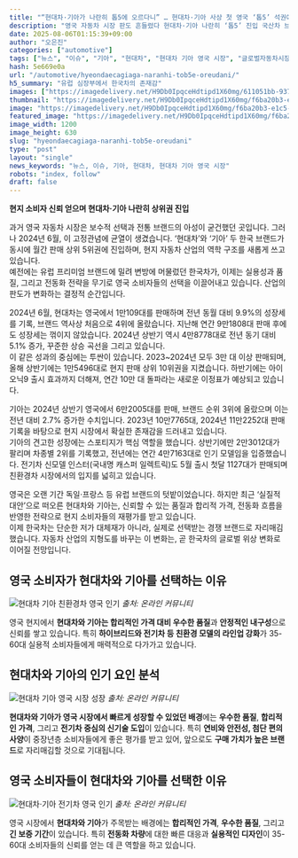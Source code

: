 ```yaml
---
title: "“현대차·기아가 나란히 톱5에 오르다니” … 현대차·기아 사상 첫 영국 ‘톱5’ 석권에 ‘깜짝’"
description: "영국 자동차 시장 판도 흔들렸다 현대차·기아 나란히 ‘톱5’ 진입 국산차 브랜드 위상도 달라졌다 ..."
date: 2025-08-06T01:15:39+09:00
author: "오은진"
categories: ["automotive"]
tags: ["뉴스", "이슈", "기아", "현대차", "현대차 기아 영국 시장", "글로벌자동차시장", "브랜드경쟁력"]
hash: 5e669e0a
url: "/automotive/hyeondaecagiaga-naranhi-tob5e-oreudani/"
h5_summary: "유럽 심장부에서 한국차의 존재감"
images: ["https://imagedelivery.net/H9Db0IpqceHdtipd1X60mg/611051bb-937a-408a-ea26-f59564a22300/public", "https://imagedelivery.net/H9Db0IpqceHdtipd1X60mg/f6ba20b3-e1c5-4f57-9d8c-ddbd51266900/public", "https://imagedelivery.net/H9Db0IpqceHdtipd1X60mg/67059d4d-d0b8-458b-73fa-9c4740e75000/public", "https://imagedelivery.net/H9Db0IpqceHdtipd1X60mg/75701cd1-2b37-4a6a-3112-7960f9e68000/public"]
thumbnail: "https://imagedelivery.net/H9Db0IpqceHdtipd1X60mg/f6ba20b3-e1c5-4f57-9d8c-ddbd51266900/public"
image: "https://imagedelivery.net/H9Db0IpqceHdtipd1X60mg/f6ba20b3-e1c5-4f57-9d8c-ddbd51266900/public"
featured_image: "https://imagedelivery.net/H9Db0IpqceHdtipd1X60mg/f6ba20b3-e1c5-4f57-9d8c-ddbd51266900/public"
image_width: 1200
image_height: 630
slug: "hyeondaecagiaga-naranhi-tob5e-oreudani"
type: "post"
layout: "single"
news_keywords: "뉴스, 이슈, 기아, 현대차, 현대차 기아 영국 시장"
robots: "index, follow"
draft: false
---
```


**현지 소비자 신뢰 얻으며 현대차·기아 나란히 상위권 진입**

  
  
과거 영국 자동차 시장은 보수적 선택과 전통 브랜드의 아성이 굳건했던 곳입니다. 그러나 2024년 6월, 이 고정관념에 균열이 생겼습니다. ‘현대차’와 ‘기아’ 두 한국 브랜드가 동시에 월간 판매 상위 5위권에 진입하며, 현지 자동차 산업의 역학 구조를 새롭게 쓰고 있습니다.  
예전에는 유럽 프리미엄 브랜드에 밀려 변방에 머물렀던 한국차가, 이제는 실용성과 품질, 그리고 전동화 전략을 무기로 영국 소비자들의 선택을 이끌어내고 있습니다. 산업의 판도가 변화하는 결정적 순간입니다.

  

  
2024년 6월, 현대차는 영국에서 1만109대를 판매하며 전년 동월 대비 9.9%의 성장세를 기록, 브랜드 역사상 처음으로 4위에 올랐습니다. 지난해 연간 9만1808대 판매 후에도 성장세는 꺾이지 않았습니다. 2024년 상반기 역시 4만8778대로 전년 동기 대비 5.1% 증가, 꾸준한 상승 곡선을 그리고 있습니다.  
이 같은 성과의 중심에는 투싼이 있습니다. 2023~2024년 모두 3만 대 이상 판매되며, 올해 상반기에는 1만5496대로 현지 판매 상위 10위권을 지켰습니다. 하반기에는 아이오닉9 출시 효과까지 더해져, 연간 10만 대 돌파라는 새로운 이정표가 예상되고 있습니다.

  

  
기아는 2024년 상반기 영국에서 6만2005대를 판매, 브랜드 순위 3위에 올랐으며 이는 전년 대비 2.7% 증가한 수치입니다. 2023년 10만7765대, 2024년 11만2252대 판매 기록을 바탕으로 현지 시장에서 확실한 존재감을 드러내고 있습니다.  
기아의 견고한 성장에는 스포티지가 핵심 역할을 했습니다. 상반기에만 2만3012대가 팔리며 차종별 2위를 기록했고, 전년에는 연간 4만7163대로 인기 모델임을 입증했습니다. 전기차 신모델 인스터(국내명 캐스퍼 일렉트릭)도 5월 출시 첫달 1127대가 판매되며 친환경차 시장에서의 입지를 넓히고 있습니다.

  

  
영국은 오랜 기간 독일·프랑스 등 유럽 브랜드의 텃밭이었습니다. 하지만 최근 ‘실질적 대안’으로 떠오른 현대차와 기아는, 신뢰할 수 있는 품질과 합리적 가격, 전동화 흐름을 반영한 전략으로 현지 소비자들의 재평가를 받고 있습니다.  
이제 한국차는 단순한 저가 대체재가 아니라, 실제로 선택받는 경쟁 브랜드로 자리매김했습니다. 자동차 산업의 지형도를 바꾸는 이 변화는, 곧 한국차의 글로벌 위상 변화로 이어질 전망입니다.

## 영국 소비자가 현대차와 기아를 선택하는 이유

![현대차 기아 친환경차 영국 인기](https://imagedelivery.net/H9Db0IpqceHdtipd1X60mg/67059d4d-d0b8-458b-73fa-9c4740e75000/public)
*출처: 온라인 커뮤니티*

영국 현지에서 **현대차와 기아는 합리적인 가격 대비 우수한 품질**과 **안정적인 내구성**으로 신뢰를 쌓고 있습니다. 특히 **하이브리드와 전기차 등 친환경 모델의 라인업 강화**가 35-60대 실용적 소비자들에게 매력적으로 다가가고 있습니다.


## 현대차와 기아의 인기 요인 분석

![현대차 기아 영국 시장 성장](https://imagedelivery.net/H9Db0IpqceHdtipd1X60mg/75701cd1-2b37-4a6a-3112-7960f9e68000/public)
*출처: 온라인 커뮤니티*

**현대차와 기아가 영국 시장에서 빠르게 성장할 수 있었던 배경**에는 **우수한 품질**, **합리적인 가격**, 그리고 **전기차 중심의 신기술 도입**이 있습니다. 특히 **연비와 안전성, 첨단 편의 사양**이 중장년층 소비자들에게 좋은 평가를 받고 있어, 앞으로도 **구매 가치가 높은 브랜드**로 자리매김할 것으로 기대됩니다.


## 영국 소비자들이 현대차와 기아를 선택한 이유

![현대차·기아 전기차 영국 인기](https://imagedelivery.net/H9Db0IpqceHdtipd1X60mg/611051bb-937a-408a-ea26-f59564a22300/public)
*출처: 온라인 커뮤니티*

영국 시장에서 **현대차와 기아**가 주목받는 배경에는 **합리적인 가격**, **우수한 품질**, 그리고 **긴 보증 기간**이 있습니다. 특히 **전동화 차량**에 대한 빠른 대응과 **실용적인 디자인**이 35-60대 소비자들의 신뢰를 얻는 데 큰 역할을 하고 있습니다.

